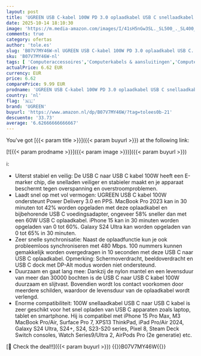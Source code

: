 ```yaml
---
layout: post
title: 'UGREEN USB C-kabel 100W PD 3.0 oplaadkabel USB C snellaadkabel 5A/20V PPS compatibel met iPhone 15  M3 MacBook Pro/Air  2024 iPad Pro/Air  Galaxy S24 Ultra Pixel 8 Steam Deck enz.  2m '
date: 2025-10-14 18:10:30
image: 'https://m.media-amazon.com/images/I/41sH5nGw3SL._SL500_._SL400_.jpg'
comments: true
category: ofertas
author: 'tole.es'
slug: 'B07V7MY46W-nl UGREEN USB C-kabel 100W PD 3.0 oplaadkabel USB C...'
sku: 'B07V7MY46W-nl'
tags: [ 'Computeraccessoires','Computerkabels & aansluitingen','Computers, onderdelen & accessoires','Elektronica','Kabels & accessoires','USB-kabels','ugreen','🇳🇱', ]
actualPrice: 6.62 EUR
currency: EUR
price: 6.62
comparePrice: 9.99 EUR
prodname: 'UGREEN USB C-kabel 100W PD 3.0 oplaadkabel USB C snellaadkabel 5A/20V PPS compatibel met iPhone 15  M3 MacBook Pro/Air  2024 iPad Pro/Air  Galaxy S24 Ultra Pixel 8 Steam Deck enz.  2m '
country: 'nl'
flag: '🇳🇱'
brand: 'UGREEN'
buyurl: 'https://www.amazon.nl/dp/B07V7MY46W/?tag=tolees0b-21'
descuento: '33.73'
average: '6.62666666666667'
---
```


You've got [{{< param title >}}]({{< param buyurl >}}) at the following link:

[![{{< param prodname >}}]({{< param image >}})]({{< param buyurl >}})

ℹ️:

- Uiterst stabiel en veilig: De USB C naar USB C kabel 100W heeft een E-marker chip, die snelladen veiliger en stabieler maakt en je apparaat beschermt tegen overspanning en overstroomproblemen.
- Laadt snel op met vol vermogen: UGREEN USB C kabel 100W ondersteunt Power Delivery 3.0 en PPS. MacBook Pro 2023 kan in 30 minuten tot 42% worden opgeladen met deze oplaadkabel en bijbehorende USB C voedingsadapter, ongeveer 58% sneller dan met een 60W USB C oplaadkabel. iPhone 15 kan in 30 minuten worden opgeladen van 0 tot 60%. Galaxy S24 Ultra kan worden opgeladen van 0 tot 65% in 30 minuten.
- Zeer snelle synchronisatie: Naast de oplaadfunctie kun je ook probleemloos synchroniseren met 480 Mbps. 100 nummers kunnen gemakkelijk worden overgedragen in 10 seconden met deze USB C naar USB C oplaadkabel. Opmerking: Schermoverdracht, beeldoverdracht en USB C dock met DP-Alt modus worden niet ondersteund.
- Duurzaam en gaat lang mee: Dankzij de nylon mantel en een levensduur van meer dan 30000 bochten is de USB C naar USB C kabel 100W duurzaam en slijtvast. Bovendien wordt los contact voorkomen door meerdere schilden, waardoor de levensduur van de oplaadkabel wordt verlengd.
- Enorme compatibiliteit: 100W snellaadkabel USB C naar USB C kabel is zeer geschikt voor het snel opladen van USB C apparaten zoals laptop, tablet en smartphone. Hij is compatibel met iPhone 15 Pro Max, M3 MacBook Pro/Air, Surface Pro 7, XPS13 ThinkPad, iPad Pro/Air 2024, Galaxy S24 Ultra, S24+, S24, S23-S20 series, Pixel 8, Steam Deck Switch consoles, Watch Series9/Ultra 2, AirPods Pro (2e generatie) etc.

[🛒 Check the deal!!]({{< param buyurl >}})
{{<world>}}B07V7MY46W{{</world>}}
